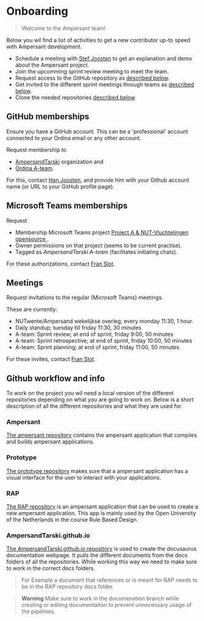 # Onboarding

>Welcome to the Ampersant team!

Below you wil find a list of activities to get a new contributor up-to speed with Ampersant development.

 - Schedule a meeting with [Stef Joosten](<mailto:Stef.Joosten@ordina.nl?subject=Request demo meeting&body=Hi Stef,>) to get an explanation and demo about the Ampersant project.
 - Join the upcomming sprint review meeting to meet the team.
 - Request access to the GitHub repository as [described below](#github-memberships). 
 - Get invited to the different sprint meetings through teams as [described below](#microsoft-teams-memberships).
 - Clone the needed repositories [described below](#github-workflow-and-info)

## GitHub memberships

Ensure you have a GitHub account. This can be a 'professional' account connected to your Ordina email or any other account.

Request membership to

- [AmpersandTarski](https://github.com/orgs/AmpersandTarski/people) organization and
- [Ordina A-team](https://github.com/orgs/AmpersandTarski/teams/ordina-a-team/members).

For this, contact [Han Joosten](<mailto:Han.Joosten@ordina.nl?subject=Request for github access>), and provide him with your Github account name (or URL to your GitHub profile page).

## Microsoft Teams memberships

Request

- Membership Microsoft Teams project [Project A & NUT-Vluchtelingen opensource
  ](https://teams.microsoft.com/l/team/19%3ayM9P1tFiWIADqDUbLDyX7ksB1Oavi04StkxyS6grh7A1%40thread.tacv2/conversations?groupId=09b86f1c-3ba6-411d-9b16-f0915eb2ed8a&tenantId=a254b169-0a6b-47f9-af4c-169704421c2e).
- Owner permissions on that project (seems to be current practise).
- Tagged as _AmpersandTarski A-team_ (facilitates initiating chats).

For these authorizations, contact [Fran Slot](<mailto:fran.slot@ordina.nl?subject=Request for A-team authorization>).

## Meetings

Request invitations to the regular (Microsoft Teams) meetings.

These are currently:

- NUTwente/Ampersand wekelijkse overleg; every monday 11:30, 1 hour.
- Daily standup; tuesday till friday 11:30, 30 minutes
- A-team: Sprint review; at end of sprint, friday 9:00, 50 minutes
- A-team: Sprint retrospective; at end of sprint, friday 10:00, 50 minutes
- A-team: Sprint planning; at end of sprint, friday 11:00, 50 minutes

For these invites, contact [Fran Slot](<mailto:fran.slot@ordina.nl?subject=Request for invitations of A-team meetings>).

## Github workflow and info

To work on the project you wil need a local version of the different repositories depending on what you are going to work on. Below is a short description of all the different repositories and what they are used for.

### Ampersant

[The ampersant repository](https://github.com/AmpersandTarski/Ampersand) contains the ampersant application that compiles and builds ampersant applications. 

### Prototype

[The prototype repository](https://github.com/AmpersandTarski/prototype) makes sure that a ampersant application has a visual interface for the user to interact with your applications.

### RAP

[The RAP repository](https://github.com/AmpersandTarski/RAP) is an ampersant application that can be used to create a new ampersant application. This app is mainly used by the Open University of the Netherlands in the course Rule Based Design.

### AmpersandTarski.github.io

[The AmpersandTarski.github.io repository](https://github.com/AmpersandTarski/AmpersandTarski.github.io) is used to create the docusaurus documentation webpage. It pulls the different documents from the docs folders of all the repositories. While working this way we need to make sure to work in the correct docs folders.
>For Example a document that references or is meant for RAP needs to be in the RAP repository docs folder.

> **Warning**
> Make sure to work in the documenation branch while creating or editing documentation to prevent unnecessary usage of the pipelines.
